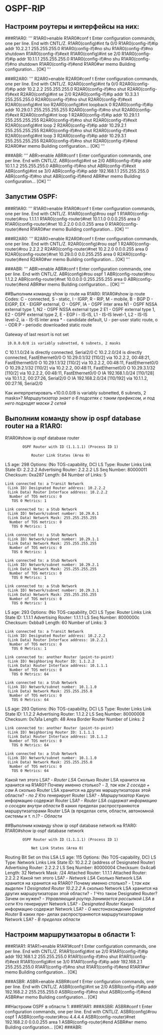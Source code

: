 # OSPF-RIP

## Настроим роутеры и интерфейсы на них:

###R1AR0:
'''
R1AR0>enable
R1AR0#conf t
Enter configuration commands, one per line.  End with CNTL/Z.
R1AR0(config)#int fa 0/0
R1AR0(config-if)#ip addr 10.2.2.1 255.255.255.0
R1AR0(config-if)#no shu
R1AR0(config-if)#no shutdown 
R1AR0(config-if)#exit
R1AR0(config)#int se 2/0
R1AR0(config-if)#ip addr 10.1.1.1 255.255.255.0
R1AR0(config-if)#no shu
R1AR0(config-if)#no shutdown 
R1AR0(config-if)#end
R1AR0#wr memo
Building configuration...
[OK]
'''

###R2AR0:
'''
R2AR0>enable
R2AR0#conf t
Enter configuration commands, one per line.  End with CNTL/Z.
R2AR0(config)#int fa 0/0
R2AR0(config-if)#ip addr 10.2.2.2 255.255.255.0
R2AR0(config-if)#no shut
R2AR0(config-if)#exit
R2AR0(config)#int se 2/0
R2AR0(config-if)#ip addr 10.3.3.1 255.255.255.0
R2AR0(config-if)#no shut
R2AR0(config-if)#exit
R2AR0(config)#int loo
R2AR0(config)#int loopback 0
R2AR0(config-if)#ip addr 10.29.0.1 255.255.255.255
R2AR0(config-if)#no shut
R2AR0(config-if)#exit
R2AR0(config)#int loop 1
R2AR0(config-if)#ip addr 10.29.1.1 255.255.255.255
R2AR0(config-if)#no shut
R2AR0(config-if)#exit
R2AR0(config)#int loop 2
R2AR0(config-if)#ip addr 10.29.2.1 255.255.255.255
R2AR0(config-if)#no shut
R2AR0(config-if)#exit
R2AR0(config)#int loop 3
R2AR0(config-if)#ip addr 10.29.3.1 255.255.255.255
R2AR0(config-if)#no shut
R2AR0(config-if)#end
R2AR0#wr memo
Building configuration...
[OK]
'''

###ABR:
'''
ABR>enable
ABR#conf t
Enter configuration commands, one per line.  End with CNTL/Z.
ABR(config)#int se 2/0
ABR(config-if)#ip addr 10.1.1.2 255.255.255.0
ABR(config-if)#no shut
ABR(config-if)#exit
ABR(config)#int se 3/0
ABR(config-if)#ip addr 192.168.1.1 255.255.255.0
ABR(config-if)#no shut
ABR(config-if)#end
ABR#wr memo
Building configuration...
[OK]
'''

## Запустим OSPF:

###R1AR0:
'''
R1AR0>enable
R1AR0#conf t
Enter configuration commands, one per line.  End with CNTL/Z.
R1AR0(config)#rou ospf 1
R1AR0(config-router)#rou 1.1.1.1
R1AR0(config-router)#net 10.1.1.0 0.0.0.255 area 0
R1AR0(config-router)#net 10.2.2.0 0.0.0.255 area 0
R1AR0(config-router)#end
R1AR0#wr memo
Building configuration...
[OK]
'''

###R2AR0:
'''
R2AR0>enable
R2AR0#conf t
Enter configuration commands, one per line.  End with CNTL/Z.
R2AR0(config)#rou ospf 1
R2AR0(config-router)#rou 2.2.2.2
R2AR0(config-router)#net 10.2.2.0 0.0.0.255 area 0
R2AR0(config-router)#net 10.29.0.0 0.0.255.255 area 0
R2AR0(config-router)#end
R2AR0#wr memo
Building configuration...
[OK]
'''

###ABR:
'''
ABR>enable
ABR#conf t
Enter configuration commands, one per line.  End with CNTL/Z.
ABR(config)#rou ospf 1
ABR(config-router)#rou 1.1.2.2
ABR(config-router)#net 10.0.0.0 0.255.255.255 area 0
ABR(config-router)#end
ABR#wr memo
Building configuration...
[OK]
'''

##Выполним команду show ip route на R1AR0:
R1AR0#show ip route
Codes: C - connected, S - static, I - IGRP, R - RIP, M - mobile, B - BGP
       D - EIGRP, EX - EIGRP external, O - OSPF, IA - OSPF inter area
       N1 - OSPF NSSA external type 1, N2 - OSPF NSSA external type 2
       E1 - OSPF external type 1, E2 - OSPF external type 2, E - EGP
       i - IS-IS, L1 - IS-IS level-1, L2 - IS-IS level-2, ia - IS-IS inter area
       * - candidate default, U - per-user static route, o - ODR
       P - periodic downloaded static route

Gateway of last resort is not set

     10.0.0.0/8 is variably subnetted, 6 subnets, 2 masks
C       10.1.1.0/24 is directly connected, Serial2/0
C       10.2.2.0/24 is directly connected, FastEthernet0/0
O       10.29.0.1/32 [110/2] via 10.2.2.2, 00:48:21, FastEthernet0/0
O       10.29.1.1/32 [110/2] via 10.2.2.2, 00:48:11, FastEthernet0/0
O       10.29.2.1/32 [110/2] via 10.2.2.2, 00:48:11, FastEthernet0/0
O       10.29.3.1/32 [110/2] via 10.2.2.2, 00:48:11, FastEthernet0/0
O IA 192.168.1.0/24 [110/128] via 10.1.1.2, 00:27:26, Serial2/0
O IA 192.168.2.0/24 [110/192] via 10.1.1.2, 00:27:16, Serial2/0

Как интерпретировать «10.0.0.0/8 is variably subnetted, 6 subnets, 2 masks»?
*Маршрутизатор знает о 6 подсетях с таким префиксом, и под него подходят маски 2 сетей*

## Выполним команду show ip ospf database router на а R1AR0:
R1AR0#show ip ospf database router

            OSPF Router with ID (1.1.1.1) (Process ID 1)

                Router Link States (Area 0)

  LS age: 298
  Options: (No TOS-capability, DC)
  LS Type: Router Links
  Link State ID: 2.2.2.2
  Advertising Router: 2.2.2.2
  LS Seq Number: 80000011
  Checksum: 0xa287
  Length: 84
  Number of Links: 5

    Link connected to: a Transit Network
     (Link ID) Designated Router address: 10.2.2.2
     (Link Data) Router Interface address: 10.2.2.2
      Number of TOS metrics: 0
       TOS 0 Metrics: 1

    Link connected to: a Stub Network
     (Link ID) Network/subnet number: 10.29.0.1
     (Link Data) Network Mask: 255.255.255.255
      Number of TOS metrics: 0
       TOS 0 Metrics: 1

    Link connected to: a Stub Network
     (Link ID) Network/subnet number: 10.29.1.1
     (Link Data) Network Mask: 255.255.255.255
      Number of TOS metrics: 0
       TOS 0 Metrics: 1

    Link connected to: a Stub Network
     (Link ID) Network/subnet number: 10.29.2.1
     (Link Data) Network Mask: 255.255.255.255
      Number of TOS metrics: 0
       TOS 0 Metrics: 1

    Link connected to: a Stub Network
     (Link ID) Network/subnet number: 10.29.3.1
     (Link Data) Network Mask: 255.255.255.255
      Number of TOS metrics: 0
       TOS 0 Metrics: 1

  LS age: 293
  Options: (No TOS-capability, DC)
  LS Type: Router Links
  Link State ID: 1.1.1.1
  Advertising Router: 1.1.1.1
  LS Seq Number: 8000000c
  Checksum: 0xbba9
  Length: 60
  Number of Links: 3

    Link connected to: a Transit Network
     (Link ID) Designated Router address: 10.2.2.2
     (Link Data) Router Interface address: 10.2.2.1
      Number of TOS metrics: 0
       TOS 0 Metrics: 1

    Link connected to: another Router (point-to-point)
     (Link ID) Neighboring Router ID: 1.1.2.2
     (Link Data) Router Interface address: 10.1.1.1
      Number of TOS metrics: 0
       TOS 0 Metrics: 64

    Link connected to: a Stub Network
     (Link ID) Network/subnet number: 10.1.1.0
     (Link Data) Network Mask: 255.255.255.0
      Number of TOS metrics: 0
       TOS 0 Metrics: 64

  LS age: 293
  Options: (No TOS-capability, DC)
  LS Type: Router Links
  Link State ID: 1.1.2.2
  Advertising Router: 1.1.2.2
  LS Seq Number: 80000008
  Checksum: 0x7a1a
  Length: 48
  Area Border Router
  Number of Links: 2

    Link connected to: another Router (point-to-point)
     (Link ID) Neighboring Router ID: 1.1.1.1
     (Link Data) Router Interface address: 10.1.1.2
      Number of TOS metrics: 0
       TOS 0 Metrics: 64

    Link connected to: a Stub Network
     (Link ID) Network/subnet number: 10.1.1.0
     (Link Data) Network Mask: 255.255.255.0
      Number of TOS metrics: 0
       TOS 0 Metrics: 64

Какой тип этого LSA? - *Router LSA*
Сколько Router LSA хранится на хранится на R1AR0? Почему именно столько? - *3, так как 2 соседа + сам*
А сколько Router LSA хранится на других маршрутизаторах этой области? - *по 2*
Кто генерирует Router LSA? - *Маршрутизатор*
Какую информацию содержат Router LSA? - *Router LSA содержат информацию о соседях внутри области*
В каких пределах распространяются маршрутизаторами Router LSA (в пределах сети, области, автономной системы и т. п.)? - *Области*

##Выполним команду show ip ospf database network на R1AR0:
R1AR0#show ip ospf database network

            OSPF Router with ID (1.1.1.1) (Process ID 1)

                Net Link States (Area 0)

  Routing Bit Set on this LSA
  LS age: 115
  Options: (No TOS-capability, DC)
  LS Type: Network Links
  Link State ID: 10.2.2.2  (address of Designated Router)
  Advertising Router: 2.2.2.2
  LS Seq Number: 80000004
  Checksum: 0x4ca6
  Length: 32
  Network Mask: /24
        Attached Router: 1.1.1.1
        Attached Router: 2.2.2.2
 Какой тип этого LSA? - *Network LSA*
 Сколько Network LSA хранится на хранится на R1AR0? Почему именно столько? - *1,так как выделен 1 Designated Router 10.2.2.2*
 А сколько Network LSA хранится на других маршрутизаторах этой области? - *1*
 Что такое Designated Router? Зачем он нужен? - *Управляющий роутер.Занимается рассылкой LSA в сети*
 Кто генерирует Network LSA? - *Designated Router*
 Какую информацию содержат Network LSA? - *О местонахождении Designated Router*
 В каких пре- делах распространяются маршрутизаторами Network LSA? - *В пределах области*
 
## Настроим маршрутизаторы в области 1:

###R1AR1:
R1AR1>enable
R1AR1#conf t
Enter configuration commands, one per line.  End with CNTL/Z.
R1AR1(config)#int se 2/0
R1AR1(config-if)#ip addr 192.168.1.2 255.255.255.0
R1AR1(config-if)#no shut
R1AR1(config-if)#exit
R1AR1(config)#int se 3/0
R1AR1(config-if)#ip addr 192.168.2.1 255.255.255.0
R1AR1(config-if)#no shut
R1AR1(config-if)#end
R1AR1#wr memo
Building configuration...
[OK]

###ASBR:
ASBR>enable
ASBR#conf t
Enter configuration commands, one per line.  End with CNTL/Z.
ASBR(config)#int se 2/0
ASBR(config-if)#ip addr 192.168.2.2 255.255.255.0
ASBR(config-if)#no shut
ASBR(config-if)#end
ASBR#wr memo
Building configuration...
[OK]

##Настроим OSPF в области 1:
###R1AR1:
###ASBR:
ASBR#conf t
Enter configuration commands, one per line.  End with CNTL/Z.
ASBR(config)#rou ospf 1
ASBR(config-router)#rou 4.4.4.4
ASBR(config-router)#net 192.168.2.0 0.0.0.255 area 1
ASBR(config-router)#end
ASBR#wr memo
Building configuration...
[OK]
###ABR:
